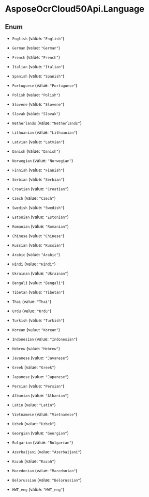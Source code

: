 # AsposeOcrCloud50Api.Language

## Enum


* `English` (value: `"English"`)

* `German` (value: `"German"`)

* `French` (value: `"French"`)

* `Italian` (value: `"Italian"`)

* `Spanish` (value: `"Spanish"`)

* `Portuguese` (value: `"Portuguese"`)

* `Polish` (value: `"Polish"`)

* `Slovene` (value: `"Slovene"`)

* `Slovak` (value: `"Slovak"`)

* `Netherlands` (value: `"Netherlands"`)

* `Lithuanian` (value: `"Lithuanian"`)

* `Latvian` (value: `"Latvian"`)

* `Danish` (value: `"Danish"`)

* `Norwegian` (value: `"Norwegian"`)

* `Finnish` (value: `"Finnish"`)

* `Serbian` (value: `"Serbian"`)

* `Croatian` (value: `"Croatian"`)

* `Czech` (value: `"Czech"`)

* `Swedish` (value: `"Swedish"`)

* `Estonian` (value: `"Estonian"`)

* `Romanian` (value: `"Romanian"`)

* `Chinese` (value: `"Chinese"`)

* `Russian` (value: `"Russian"`)

* `Arabic` (value: `"Arabic"`)

* `Hindi` (value: `"Hindi"`)

* `Ukrainan` (value: `"Ukrainan"`)

* `Bengali` (value: `"Bengali"`)

* `Tibetan` (value: `"Tibetan"`)

* `Thai` (value: `"Thai"`)

* `Urdu` (value: `"Urdu"`)

* `Turkish` (value: `"Turkish"`)

* `Korean` (value: `"Korean"`)

* `Indonesian` (value: `"Indonesian"`)

* `Hebrew` (value: `"Hebrew"`)

* `Javanese` (value: `"Javanese"`)

* `Greek` (value: `"Greek"`)

* `Japanese` (value: `"Japanese"`)

* `Persian` (value: `"Persian"`)

* `Albanian` (value: `"Albanian"`)

* `Latin` (value: `"Latin"`)

* `Vietnamese` (value: `"Vietnamese"`)

* `Uzbek` (value: `"Uzbek"`)

* `Georgian` (value: `"Georgian"`)

* `Bulgarian` (value: `"Bulgarian"`)

* `Azerbaijani` (value: `"Azerbaijani"`)

* `Kazah` (value: `"Kazah"`)

* `Macedonian` (value: `"Macedonian"`)

* `Belorussian` (value: `"Belorussian"`)

* `HWT_eng` (value: `"HWT_eng"`)


